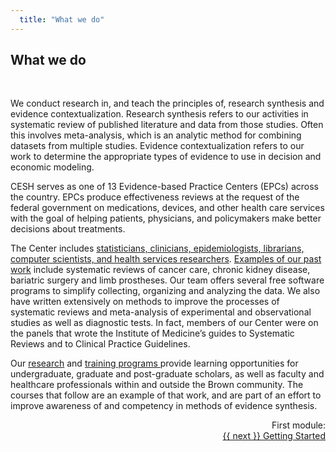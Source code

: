 ```yaml
---
  title: "What we do"
---
```



## What we do

<br>

We conduct research in, and teach the principles of, research synthesis and evidence contextualization.  Research synthesis refers to our activities in systematic review of published literature and data from those studies.  Often this involves meta-analysis, which is an analytic method for combining datasets from multiple studies.  Evidence contextualization refers to our work to determine the appropriate types of evidence to use in decision and economic modeling. 

CESH serves as one of 13 Evidence-based Practice Centers (EPCs) across the country. EPCs produce effectiveness reviews at the request of the federal government on medications, devices, and other health care services with the goal of helping patients, physicians, and policymakers make better decisions about treatments.

The Center includes [statisticians, clinicians, epidemiologists, librarians, computer scientists, and health services researchers](https://www.brown.edu/academics/public-health/research/evidence-based-medicine/about/people). [Examples of our past work](https://www.brown.edu/academics/public-health/research/evidence-synthesis-in-health/about/evidence-based-practice-center-epc) include systematic reviews of cancer care, chronic kidney disease, bariatric surgery and limb prostheses. Our team offers several free software programs to simplify collecting, organizing and analyzing the data. We also have written extensively on methods to improve the processes of systematic reviews and meta-analysis of experimental and observational studies as well as diagnostic tests. In fact, members of our Center were on the panels that wrote the Institute of Medicine’s guides to Systematic Reviews and to Clinical Practice Guidelines. 
 
Our [research](https://www.brown.edu/academics/public-health/research/evidence-synthesis-in-health/research-initiatives) and [training programs ](https://www.brown.edu/academics/public-health/research/evidence-based-medicine/education-and-training/innovative-training-improve-cer-pcor-systematic-review-production-and-uptake-)provide learning opportunities for undergraduate, graduate and post-graduate scholars, as well as faculty and healthcare professionals within and outside the Brown community.  The courses that follow are an example of that work, and are part of an effort to improve awareness of and competency in methods of evidence synthesis.

<div class="pagination-section" style="text-align: right">
			<div class="title">
				First module:
			</div>
			<a rel="next" class="next" href="{{ site.baseurl }}/modules/getting%20started/getting-started/"> {{ next }} Getting Started
			</a>
		</div>

